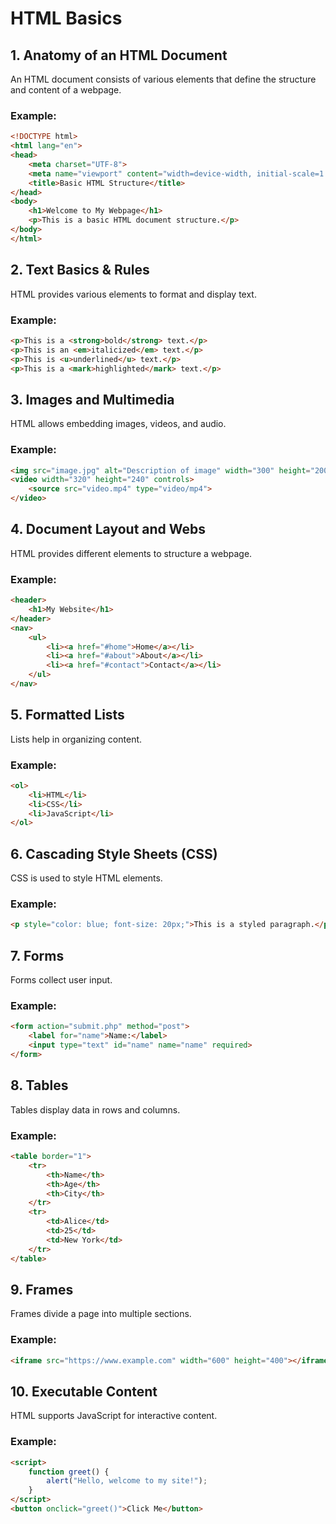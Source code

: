 # HTML Basics

## 1. Anatomy of an HTML Document
An HTML document consists of various elements that define the structure and content of a webpage.

### Example:
```html
<!DOCTYPE html>
<html lang="en">
<head>
    <meta charset="UTF-8">
    <meta name="viewport" content="width=device-width, initial-scale=1.0">
    <title>Basic HTML Structure</title>
</head>
<body>
    <h1>Welcome to My Webpage</h1>
    <p>This is a basic HTML document structure.</p>
</body>
</html>
```

## 2. Text Basics & Rules
HTML provides various elements to format and display text.

### Example:
```html
<p>This is a <strong>bold</strong> text.</p>
<p>This is an <em>italicized</em> text.</p>
<p>This is <u>underlined</u> text.</p>
<p>This is a <mark>highlighted</mark> text.</p>
```

## 3. Images and Multimedia
HTML allows embedding images, videos, and audio.

### Example:
```html
<img src="image.jpg" alt="Description of image" width="300" height="200">
<video width="320" height="240" controls>
    <source src="video.mp4" type="video/mp4">
</video>
```

## 4. Document Layout and Webs
HTML provides different elements to structure a webpage.

### Example:
```html
<header>
    <h1>My Website</h1>
</header>
<nav>
    <ul>
        <li><a href="#home">Home</a></li>
        <li><a href="#about">About</a></li>
        <li><a href="#contact">Contact</a></li>
    </ul>
</nav>
```

## 5. Formatted Lists
Lists help in organizing content.

### Example:
```html
<ol>
    <li>HTML</li>
    <li>CSS</li>
    <li>JavaScript</li>
</ol>
```

## 6. Cascading Style Sheets (CSS)
CSS is used to style HTML elements.

### Example:
```html
<p style="color: blue; font-size: 20px;">This is a styled paragraph.</p>
```

## 7. Forms
Forms collect user input.

### Example:
```html
<form action="submit.php" method="post">
    <label for="name">Name:</label>
    <input type="text" id="name" name="name" required>
</form>
```

## 8. Tables
Tables display data in rows and columns.

### Example:
```html
<table border="1">
    <tr>
        <th>Name</th>
        <th>Age</th>
        <th>City</th>
    </tr>
    <tr>
        <td>Alice</td>
        <td>25</td>
        <td>New York</td>
    </tr>
</table>
```

## 9. Frames
Frames divide a page into multiple sections.

### Example:
```html
<iframe src="https://www.example.com" width="600" height="400"></iframe>
```

## 10. Executable Content
HTML supports JavaScript for interactive content.

### Example:
```html
<script>
    function greet() {
        alert("Hello, welcome to my site!");
    }
</script>
<button onclick="greet()">Click Me</button>
